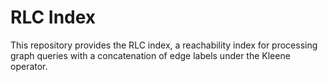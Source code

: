 # RLC Index
This repository provides the RLC index, a reachability index for processing graph queries with a concatenation of edge labels under the Kleene operator.
